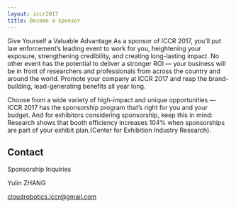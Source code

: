 ```yaml
---
layout: iccr2017
title: Become a sponsor
---
```


>

Give Yourself a Valuable Advantage
As a sponsor of ICCR 2017, you’ll put law enforcement’s leading event to work for you, heightening your exposure, strengthening credibility, and creating long-lasting impact. No other event has the potential to deliver a stronger ROI — your business will be in front of researchers and professionals from across the country and around the world. Promote your company at ICCR 2017 and reap the brand-building, lead-generating benefits all year long.

Choose from a wide variety of high-impact and unique opportunities — ICCR 2017 has the sponsorship program that’s right for you and your budget. And for exhibitors considering sponsorship, keep this in mind: Research shows that booth efficiency increases 104% when sponsorships are part of your exhibit plan.(Center for Exhibition Industry Research).

## Contact

Sponsorship Inquiries

Yulin ZHANG

cloudrobotics.iccr@gmail.com
